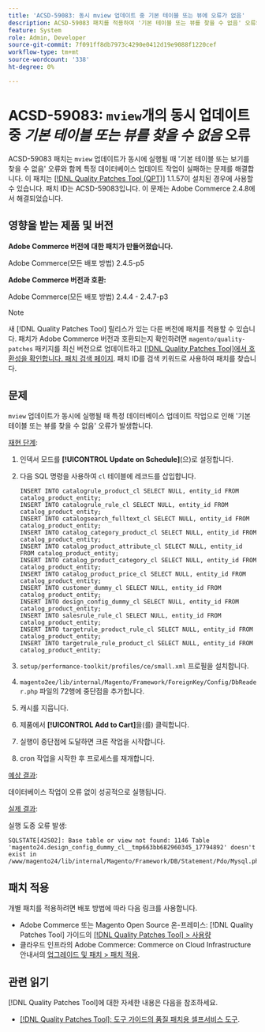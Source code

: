 ```yaml
---
title: 'ACSD-59083: 동시 mview 업데이트 중 기본 테이블 또는 뷰에 오류가 없음'
description: ACSD-59083 패치를 적용하여 '기본 테이블 또는 뷰를 찾을 수 없음' 오류와 함께 특정 데이터베이스 업데이트 작업이 실패하는 Adobe Commerce 문제를 해결합니다.
feature: System
role: Admin, Developer
source-git-commit: 7f091ff8db7973c4290e0412d19e9088f1220cef
workflow-type: tm+mt
source-wordcount: '338'
ht-degree: 0%

---
```


# ACSD-59083: `mview`개의 동시 업데이트 중 *기본 테이블 또는 뷰를 찾을 수 없음* 오류

ACSD-59083 패치는 `mview` 업데이트가 동시에 실행될 때 &#39;기본 테이블 또는 보기를 찾을 수 없음&#39; 오류와 함께 특정 데이터베이스 업데이트 작업이 실패하는 문제를 해결합니다. 이 패치는 [[!DNL Quality Patches Tool (QPT)]](/help/tools/quality-patches-tool/quality-patches-tool-to-self-serve-quality-patches.md) 1.1.57이 설치된 경우에 사용할 수 있습니다. 패치 ID는 ACSD-59083입니다. 이 문제는 Adobe Commerce 2.4.8에서 해결되었습니다.

## 영향을 받는 제품 및 버전

**Adobe Commerce 버전에 대한 패치가 만들어졌습니다.**

Adobe Commerce(모든 배포 방법) 2.4.5-p5

**Adobe Commerce 버전과 호환:**

Adobe Commerce(모든 배포 방법) 2.4.4 - 2.4.7-p3

>[!NOTE]
>
>새 [!DNL Quality Patches Tool] 릴리스가 있는 다른 버전에 패치를 적용할 수 있습니다. 패치가 Adobe Commerce 버전과 호환되는지 확인하려면 `magento/quality-patches` 패키지를 최신 버전으로 업데이트하고 [[!DNL Quality Patches Tool]에서 호환성을 확인합니다. 패치 검색 페이지](https://experienceleague.adobe.com/tools/commerce-quality-patches/index.html). 패치 ID를 검색 키워드로 사용하여 패치를 찾습니다.

## 문제

`mview` 업데이트가 동시에 실행될 때 특정 데이터베이스 업데이트 작업으로 인해 &#39;기본 테이블 또는 뷰를 찾을 수 없음&#39; 오류가 발생합니다.

<u>재현 단계</u>:

1. 인덱서 모드를 **[!UICONTROL Update on Schedule]**(으)로 설정합니다.
1. 다음 SQL 명령을 사용하여 `cl` 테이블에 레코드를 삽입합니다.

   ```
   INSERT INTO catalogrule_product_cl SELECT NULL, entity_id FROM catalog_product_entity;
   INSERT INTO catalogrule_rule_cl SELECT NULL, entity_id FROM catalog_product_entity;
   INSERT INTO catalogsearch_fulltext_cl SELECT NULL, entity_id FROM catalog_product_entity;
   INSERT INTO catalog_category_product_cl SELECT NULL, entity_id FROM catalog_product_entity;
   INSERT INTO catalog_product_attribute_cl SELECT NULL, entity_id FROM catalog_product_entity;
   INSERT INTO catalog_product_category_cl SELECT NULL, entity_id FROM catalog_product_entity;
   INSERT INTO catalog_product_price_cl SELECT NULL, entity_id FROM catalog_product_entity;
   INSERT INTO customer_dummy_cl SELECT NULL, entity_id FROM catalog_product_entity;
   INSERT INTO design_config_dummy_cl SELECT NULL, entity_id FROM catalog_product_entity;
   INSERT INTO salesrule_rule_cl SELECT NULL, entity_id FROM catalog_product_entity;
   INSERT INTO targetrule_product_rule_cl SELECT NULL, entity_id FROM catalog_product_entity;
   INSERT INTO targetrule_rule_product_cl SELECT NULL, entity_id FROM catalog_product_entity;
   ```

1. `setup/performance-toolkit/profiles/ce/small.xml` 프로필을 설치합니다.
1. `magento2ee/lib/internal/Magento/Framework/ForeignKey/Config/DbReader.php` 파일의 72행에 중단점을 추가합니다.
1. 캐시를 지웁니다.
1. 제품에서 **[!UICONTROL Add to Cart]**&#x200B;을(를) 클릭합니다.
1. 실행이 중단점에 도달하면 크론 작업을 시작합니다.
1. cron 작업을 시작한 후 프로세스를 재개합니다.

<u>예상 결과</u>:

데이터베이스 작업이 오류 없이 성공적으로 실행됩니다.

<u>실제 결과</u>:

실행 도중 오류 발생:

```
SQLSTATE[42S02]: Base table or view not found: 1146 Table 'magento24.design_config_dummy_cl__tmp663bb682960345_17794892' doesn't exist in /www/magento24/lib/internal/Magento/Framework/DB/Statement/Pdo/Mysql.php:90
```

## 패치 적용

개별 패치를 적용하려면 배포 방법에 따라 다음 링크를 사용합니다.

* Adobe Commerce 또는 Magento Open Source 온-프레미스: [!DNL Quality Patches Tool] 가이드의 [[!DNL Quality Patches Tool] > 사용량](/help/tools/quality-patches-tool/usage.md)
* 클라우드 인프라의 Adobe Commerce: Commerce on Cloud Infrastructure 안내서의 [업그레이드 및 패치 > 패치 적용](https://experienceleague.adobe.com/docs/commerce-cloud-service/user-guide/develop/upgrade/apply-patches.html).


## 관련 읽기

[!DNL Quality Patches Tool]에 대한 자세한 내용은 다음을 참조하세요.

* [[!DNL Quality Patches Tool]: 도구 가이드의 품질 패치용 셀프서비스 도구](/help/tools/quality-patches-tool/quality-patches-tool-to-self-serve-quality-patches.md).

